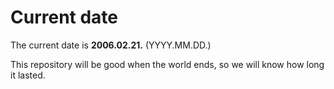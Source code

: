 # Current date

The current date is **2006.02.21.** (YYYY.MM.DD.)

This repository will be good when the world ends, so we will know how long it lasted.